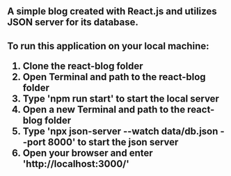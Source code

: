 <h2>A simple blog created with React.js and utilizes JSON server for its database.<h2>

To run this application on your local machine:
1. Clone the react-blog folder
2. Open Terminal and path to the react-blog folder
3. Type 'npm run start' to start the local server
4. Open a new Terminal and path to the react-blog folder
5. Type 'npx json-server --watch data/db.json --port 8000' to start the json server
6. Open your browser and enter 'http://localhost:3000/'

